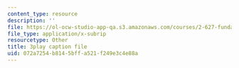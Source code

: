 ```yaml
---
content_type: resource
description: ''
file: https://ol-ocw-studio-app-qa.s3.amazonaws.com/courses/2-627-fundamentals-of-photovoltaics-fall-2013/072a7254b8145bffa521f249e3c4e88a_9LGLbcjXxqI.vtt
file_type: application/x-subrip
resourcetype: Other
title: 3play caption file
uid: 072a7254-b814-5bff-a521-f249e3c4e88a
---
```

